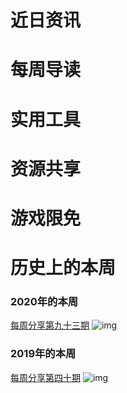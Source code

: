 # 近日资讯

# 每周导读

# 实用工具

# 资源共享

# 游戏限免

# 历史上的本周

### 2020年的本周

[每周分享第九十三期](https://mp.weixin.qq.com/s/CfytT-ZLqNh7cz5PMvHAzw)
![img](https://mmbiz.qpic.cn/sz_mmbiz_jpg/pDARXZuibAKQ0LuVtC0smHRn7iaA5Ol4pRgDfvJ4lIFiaCSmk5FEMKPF84umkvSjric9j9ZoepZDJiaxMdKct9JniabA/640?wx_fmt=jpeg&tp=webp&wxfrom=5&wx_lazy=1&wx_co=1)

### 2019年的本周

[每周分享第四十期](https://mp.weixin.qq.com/s?__biz=MzI3MDA2MDA3NQ==&mid=2657570529&idx=1&sn=82f628227c8185f4fa36b83d504ecd46&scene=21#wechat_redirect)
![img](https://mmbiz.qpic.cn/sz_mmbiz_png/pDARXZuibAKTn3OOiaiaM0yK0w9lxB8TiaxK5GfIicQIiaVQcdPBAxORiawnLbNnt7UGV1b2q6DkazD9PqMmicVrjaNrfA/640?wx_fmt=png&tp=webp&wxfrom=5&wx_lazy=1&wx_co=1)
